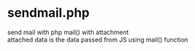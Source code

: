 # sendmail.php
send mail with php mail() with attachment  
attached data is the data passed from JS
using mail() function
